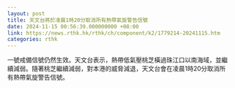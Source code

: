 ```yaml
---
layout: post
title: 天文台將於凌晨1時20分取消所有熱帶氣旋警告信號
date: 2024-11-15 00:56:39.000000000 +08:00
link: https://news.rthk.hk/rthk/ch/component/k2/1779214-20241115.htm
categories: rthk
---
```


一號戒備信號仍然生效。天文台表示，熱帶低氣壓桃芝橫過珠江口以南海域，並繼續減弱。隨著桃芝繼續減弱，對本港的威脅減退，天文台會在凌晨1時20分取消所有熱帶氣旋警告信號。
